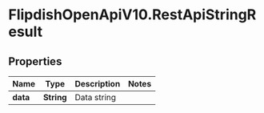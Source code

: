 # FlipdishOpenApiV10.RestApiStringResult

## Properties
Name | Type | Description | Notes
------------ | ------------- | ------------- | -------------
**data** | **String** | Data string | 


